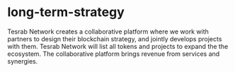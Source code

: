 # long-term-strategy

Tesrab Network creates a collaborative platform where we work with partners to design their blockchain strategy, and jointly develops projects with them. Tesrab Network will list all tokens and projects to expand the the ecosystem. The collaborative platform brings revenue from services and synergies.

